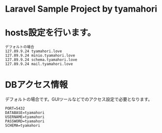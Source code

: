 # Laravel Sample Project by tyamahori

# hosts設定を行います。
```
デフォルトの場合
127.89.9.24 tyamahori.love
127.89.9.24 minio.tyamahori.love
127.89.9.24 schema.tyamahori.love
127.89.9.24 mail.tyamahori.love 
```

# DBアクセス情報
デフォルトの場合です。GUIツールなどでのアクセス設定で必要となります。
```
PORT=5432
DATABASE=tyamahori
USERNAME=tyamahori
PASSWORD=tyamahori
SCHEMA=tyamahori
```
